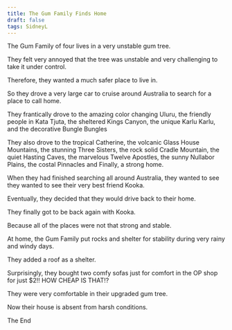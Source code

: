 ```yaml
---
title: The Gum Family Finds Home
draft: false
tags: SidneyL
---
```

 
The Gum Family of four lives in a very unstable gum tree.

They felt very annoyed that the tree was unstable and very challenging to take it under control.

Therefore, they wanted a much safer place to live in.

So they drove a very large car to cruise around Australia to search for a place to call home.

They frantically drove to the amazing color changing Uluru, the friendly people in Kata Tjuta, the sheltered Kings Canyon, the unique Karlu Karlu, and the decorative Bungle Bungles

They also drove to the tropical Catherine, the volcanic Glass House Mountains, the stunning Three Sisters, the rock solid Cradle Mountain, the quiet Hasting Caves, the marvelous Twelve Apostles, the sunny Nullabor Plains, the costal Pinnacles and Finally, a strong home.

When they had finished searching all around Australia, they wanted to see they wanted to see their very best friend Kooka.

Eventually, they decided that they would drive back to their home.

They finally got to be back again with Kooka.

Because all of the places were not that strong and stable.

At home, the Gum Family put rocks and shelter for stability during very rainy and windy days.

They added a roof as a shelter.

Surprisingly, they bought two comfy sofas just for comfort in the OP shop for just $2!! HOW CHEAP IS THAT!?

They were very comfortable in their upgraded gum tree. 

Now their house is absent from harsh conditions.


The End 